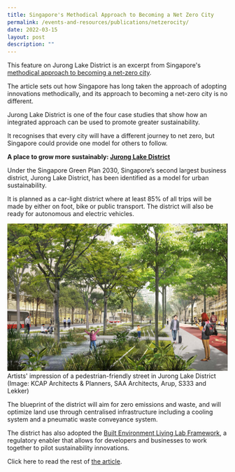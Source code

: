 ```yaml
---
title: Singapore's Methodical Approach to Becoming a Net Zero City
permalink: /events-and-resources/publications/netzerocity/
date: 2022-03-15
layout: post
description: ""
---
```

This feature on Jurong Lake District is an excerpt from Singapore's [methodical approach to becoming a net-zero city](https://www.weforum.org/agenda/2022/03/singapore-methodical-approach-net-zero/). 

The article sets out how Singapore has long taken the approach of adopting innovations methodically, and its approach to becoming a net-zero city is no different. 

Jurong Lake District is one of the four case studies that show how an integrated approach can be used to promote greater sustainability. 

It recognises that every city will have a different journey to net zero, but Singapore could provide one model for others to follow. 

**A place to grow more sustainably: [Jurong Lake District](https://www.jld.gov.sg/)**

Under the Singapore Green Plan 2030, Singapore’s second largest business district, Jurong Lake District, has been identified as a model for urban sustainability. 

It is planned as a car-light district where at least 85% of all trips will be made by either on foot, bike or public transport. The district will also be ready for autonomous and electric vehicles.

![](/images/jldcarlite.jpg)
Artists' impression of a pedestrian-friendly street in Jurong Lake District (Image: KCAP Architects & Planners, SAA Architects, Arup, S333 and Lekker)

The blueprint of the district will aim for zero emissions and waste, and will optimize land use through centralised infrastructure including a cooling system and a pneumatic waste conveyance system. 

The district has also adopted the [Built Environment Living Lab Framework](https://www1.bca.gov.sg/buildsg/enabling-innovation-adoption/be-llf), a regulatory enabler that allows for developers and businesses to work together to pilot sustainability innovations.

Click here to read the rest of [the article](https://www.weforum.org/agenda/2022/03/singapore-methodical-approach-net-zero/).